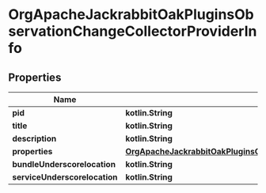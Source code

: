 
# OrgApacheJackrabbitOakPluginsObservationChangeCollectorProviderInfo

## Properties
Name | Type | Description | Notes
------------ | ------------- | ------------- | -------------
**pid** | **kotlin.String** |  |  [optional]
**title** | **kotlin.String** |  |  [optional]
**description** | **kotlin.String** |  |  [optional]
**properties** | [**OrgApacheJackrabbitOakPluginsObservationChangeCollectorProviderProperties**](OrgApacheJackrabbitOakPluginsObservationChangeCollectorProviderProperties.md) |  |  [optional]
**bundleUnderscorelocation** | **kotlin.String** |  |  [optional]
**serviceUnderscorelocation** | **kotlin.String** |  |  [optional]




